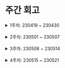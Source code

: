 # 주간 회고

<details>
	<summary>1주차: 230419 ~ 230430</summary>

### 📖Learned
- jpa에서 n:1 연관관계에서 부모(1)인 엔티티에서 자식을 orphanRemoval=true로 설정했지만 연관관계를 끊어도 삭제되지 않는다는 문제가 있었다. 블로그를 참고하거나 테스트 코드로 여러 상황을 실험했을 때 영속성 개념이 부족해서 생긴 문제라는 것을 알게되었다.

### 😊Liked
- 매일마다 코드에 대한 의견을 주고 받으면서 실력이 상승한다고 생각해서 좋았고 나도 몰랐던 새로운 개념을 알게되서 좋았다.

### 😓Lacked
- 스프링 시큐리티 코드에 관해서 이야기를 했지만 예전에 비해서 많이 까먹은 내용이 있다고 생각한다.
- 백엔드 팀원과 소통을 했을 때 배포에 대한 개념이 많이 부족함을 느꼇다.

### 🚀Longed for
- 코드 만 작성하지 말고 공부를 해야겠다.

</details>
<br />
<details>
	<summary>2주차: 230501 ~ 230507</summary>

### 📖Learned
- 랭킹 게시판 기능을 구현하는 데 가장 큰 어려움이 N + 1문제와 특정 시간 이후에 추천 수를 종합하여 랭킹을 매기는 것이다. 기존에 Spring data Jpa에서 jpql을 통해 추천 수를 통한 랭킹 게시판을 구현할 수 있지만 각 게시판의 추천 수를 구하기 위해서 지연 로딩으로 설정한 추천 엔티티들이 select 되면서 N + 1이 해결되지 못했다. 이를 해결하기 위해서 QueryDSL을 사용했다. QueryDSL은 근본적으로 jpql이기 때문에 페치 조인으로 페이징을 할 수 없다는 문제점이 있다. 하지만 Select 절의 각 속성값을 바로 조회하여 DTO에 넣도록 할 수 있었다. (하지만 이건 Data jpa에 제공하는 기능이다. 좀 더 공부해야겠다.) 또한 직접 쿼리문을 작성했을 때 잘못 작성하면 직접 런타임 시간에 테스트해야 했지만 QueryDSL은 컴파일 시점에 알려준다는 장점이 있었다.

### 😊Liked
- 배포에 대한 경험이 없어서 테스트 서버 배포에 큰 문제가 있을 거로 생각했지만, 큰 문제 없이 배포한 것을 다행이라고 느꼈고 이런 경험이 배포를 공부할 때 큰 도움이 될것이라 생각한다.
- Querydsl을 한번 사용해보고 싶었는데 직접 해보니 좋았고 기존에 사용한 Jpa보다 복잡한 쿼리를 작성하기 편한 것이 좋았다.

### 😓Lacked
- Querydsl을 공부를 하면서 Data jpa에서 할 수 없었다고 생각한 기능이 제공되는 것을 알고나서 아직 Data Jpa가 많이 부족함을 느꼇다.
- 배포를 했지만 소스코드 수정시 직접 EC2에서 실행을 중지하고 다시 빌드해서 실행해야하는 문제가 있었다.

### 🚀Longed for
- QueryDsl을 공부하면서 Data jpa도 같이 공부해야겠다.
- CI/CD 기술인 Jenkins와 컨테이너 기술인 Docker를 공부할 때가 되었다고 생각한다.

</details>
<br />
<details>
	<summary>3주차: 230508 ~ 230514</summary>

### 📖Learned
- 내가 맡은 역할이 아니었지만 중간에 서버를 배포하면서 Enum type을 Json으로 직렬화 하거나 역직렬화 했을 때 문제가 발생했었다. 이때 당시에 무었이 문제였는지 알지 못했지만 @JsonCreator를 생성자에 적용할 때 @JsonProperty를 지정해야 한다는 것을 몰랐다. 또한 1개의 파라미터를 가질 때 @jsoncreator(mode = jsoncreator.mode.delegating)을 설정하여 문제를 해결할 수 있다는 사실을 알았다. 이를 통해서 직렬화 역직렬화에 대한 개념에 대한 부족함을 느겼다.

- 스프링 시큐리티의 JWT 필터에서 User 객체가 영속성을 유지할 줄 알았지만 OSIV 인터셉터가 DelegatingFilterProxy가 끝난 이후에 적용되어 OSIV가 적용되지 않는 다는 것을 알았고 OSIV 인터셉터를 DelegatingFilterProxy이전에 배치하면 문제가 해결된다는 것을 알았다.


### 😊Liked
- 최신, 조회, 댓글 순으로 무한 스크롤을 구현하는 것을 쿼리가 매우 복잡해 진다고 생각이 들어 걱정이 들었지만 Querydsl로 동적 쿼리를 생성하여 입력된 정렬 타입에 따라 동적으로 쿼리문을 작성할 수 있어서 좋았다.

### 😓Lacked
- 스프링에 대해서 기본적인 개념 중에 부족한 것이 있다고 생각한다. 이렇게 진행하다가는 곧 진행하는 면접에 지장이 생길것이라 생각한다.
- Query Dsl로 필터(최신, 조회, 댓글 순)으로 정렬하는 기능을 구현했지만 중간에 성능상 문제가 있는지 확인하지 못했다.

### 🚀Longed for
- 앞으로 면접에 대비하기 위해서 스프링관련 공부를 보충해야겠다고 생각한다.

</details>
<br />
<details>
	<summary>4주차: 230515 ~ 230521</summary>

### 📖Learned
- 메일 알림기능을 구현하다가 메일 전송시간 때문인지 컨트롤러에서 요청하고 받는데 시간이 오래걸렸다. 따라서 이를 해결할 방법을 고민하다가 JavaScript에서 배운 비동기기능이 스프링에 제공된다는 것을 알았고 이를 사용해보니 확실히 성능이 좋아졌다. 이런 경험으로 어떤 기능이 성능이 낮으면 비동기 기능을 한 번 고려해볼 것이라 생각한다.

### 😊Liked
- 메일 알림 기능을 위해서 spring mail을 공부를 했는데 생각보다 단순하고 기능이 많아서 좋았다. 특히 상황에 따른 메일 템플릿 파일을 작성하고 템플릿 엔진을 통해서 원하는 변수값을 넣어 HTML으로 전달하는 기능이 있어서 좋았다.

### 😓Lacked
- 일주일 동안 구현한 기능의 쿼리들을 조사했을 때 불필요한 쿼리문이 나타나서 성능상에 문제가 있다는 것을 알았다. 또한 Like 기능에 유저 id와 게시판 id에 유니크 제약을 걸게되어 자동으로 인덱스가 설정되었는데 이전에 비해서 속도가 매우 빨라졌다. 따라서 이때까지 구현한 기능의 엔티티를 다시 살펴볼 필요가 있다고 생각한다.

### 🚀Longed for
- 다음주부터 Refresh token을 구현하게 되는데 시큐리티를 공부를 했었지만 부족한 개념이 있는지 확인하고 공부를 해야겠다.

</details>